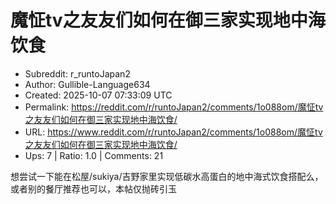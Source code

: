 # 魔怔tv之友友们如何在御三家实现地中海饮食

- Subreddit: r_runtoJapan2
- Author: Gullible-Language634
- Created: 2025-10-07 07:33:09 UTC
- Permalink: https://reddit.com/r/runtoJapan2/comments/1o088om/魔怔tv之友友们如何在御三家实现地中海饮食/
- URL: https://www.reddit.com/r/runtoJapan2/comments/1o088om/魔怔tv之友友们如何在御三家实现地中海饮食/
- Ups: 7 | Ratio: 1.0 | Comments: 21


想尝试一下能在松屋/sukiya/吉野家里实现低碳水高蛋白的地中海式饮食搭配么，或者别的餐厅推荐也可以，本帖仅抛砖引玉

